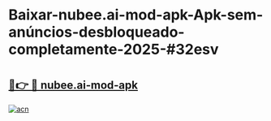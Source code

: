 # Baixar-nubee.ai-mod-apk-Apk-sem-anúncios-desbloqueado-completamente-2025-#32esv

# <h2><a href="https://ainizakaria.my?title=nubee.ai-mod-apk&ref=24M">🔗👉 🔴 nubee.ai-mod-apk</a></h2>

[![acn](https://github.com/user-attachments/assets/0f9c940e-d8b0-45ae-aac7-cd30a18b3e1c)](https://ainizakaria.my?title=nubee.ai-mod-apk&ref=24M)

